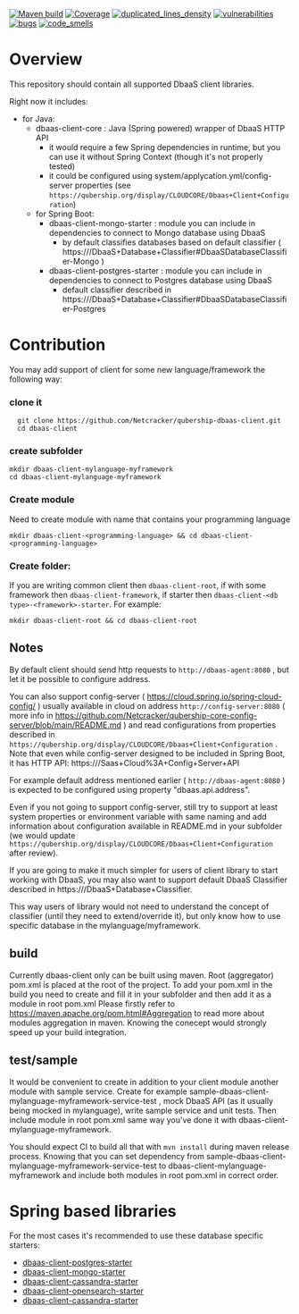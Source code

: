 [![Maven build](https://github.com/Netcracker/qubership-dbaas-client/actions/workflows/maven-build.yaml/badge.svg)](https://github.com/Netcracker/qubership-dbaas-client/actions/workflows/maven-build.yaml)
[![Coverage](https://sonarcloud.io/api/project_badges/measure?metric=coverage&project=Netcracker_qubership-dbaas-client)](https://sonarcloud.io/summary/overall?id=Netcracker_qubership-dbaas-client)
[![duplicated_lines_density](https://sonarcloud.io/api/project_badges/measure?metric=duplicated_lines_density&project=Netcracker_qubership-dbaas-client)](https://sonarcloud.io/summary/overall?id=Netcracker_qubership-dbaas-client)
[![vulnerabilities](https://sonarcloud.io/api/project_badges/measure?metric=vulnerabilities&project=Netcracker_qubership-dbaas-client)](https://sonarcloud.io/summary/overall?id=Netcracker_qubership-dbaas-client)
[![bugs](https://sonarcloud.io/api/project_badges/measure?metric=bugs&project=Netcracker_qubership-dbaas-client)](https://sonarcloud.io/summary/overall?id=Netcracker_qubership-dbaas-client)
[![code_smells](https://sonarcloud.io/api/project_badges/measure?metric=code_smells&project=Netcracker_qubership-dbaas-client)](https://sonarcloud.io/summary/overall?id=Netcracker_qubership-dbaas-client)

# Overview

This repository should contain all supported DbaaS client libraries. 

Right now it includes: 
 - for Java: 
   - dbaas-client-core : Java (Spring powered) wrapper of DbaaS HTTP API 
     - it would require a few Spring dependencies in runtime, but you can use it without Spring Context (though it's not properly tested)
     - it could be configured using system/applycation.yml/config-server properties (see `https://qubership.org/display/CLOUDCORE/Dbaas+Client+Configuration`)
   - for Spring Boot:
     - dbaas-client-mongo-starter : module you can include in dependencies to connect to Mongo database using DbaaS
         - by default classifies databases based on default classifier ( https://<github link todo>/DbaaS+Database+Classifier#DbaaSDatabaseClassifier-Mongo )
     - dbaas-client-postgres-starter : module you can include in dependencies to connect to Postgres database using DbaaS
         - default classifier described in https://<github link todo>/DbaaS+Database+Classifier#DbaaSDatabaseClassifier-Postgres

# Contribution

You may add support of client for some new language/framework the following way:

### clone it
``` 
  git clone https://github.com/Netcracker/qubership-dbaas-client.git 
  cd dbaas-client
```

### create subfolder
```
mkdir dbaas-client-mylanguage-myframework
cd dbaas-client-mylanguage-myframework
```

### Create module
Need to create module with name that contains your programming language
```
mkdir dbaas-client-<programming-language> && cd dbaas-client-<programming-language>
```

### Create folder: 
If you are writing common client then `dbaas-client-root`, if with some framework then `dbaas-client-framework`, if starter then `dbaas-client-<db type>-<framework>-starter`. For example:
```
mkdir dbaas-client-root && cd dbaas-client-root
```

## Notes 
By default client should send http requests to `http://dbaas-agent:8080` , but let it be possible to configure address. 

You can also support config-server ( https://cloud.spring.io/spring-cloud-config/ ) 
usually available in cloud on address `http://config-server:8080` ( more info in https://github.com/Netcracker/qubership-core-config-server/blob/main/README.md )
and read configurations from properties described in `https://qubership.org/display/CLOUDCORE/Dbaas+Client+Configuration` . 
Note that even while config-server designed to be included in Spring Boot, it has HTTP API: 
https://<github link todo>/Saas+Cloud%3A+Config+Server+API 

For example default address mentioned earlier ( `http://dbaas-agent:8080` ) is expected to be configured using property "dbaas.api.address".

Even if you not going to support config-server, still try to support at least system properties or environment variable with same naming 
and add information about configuration available in README.md in your subfolder (we would update `https://qubership.org/display/CLOUDCORE/Dbaas+Client+Configuration` after review).

If you are going to make it much simpler for users of client library to start working with DbaaS, you may also 
want to support default DbaaS Classifier described in https://<github link todo>/DbaaS+Database+Classifier.

This way users of library would not need to understand the concept of classifier (until they need to extend/override it),
but only know how to use specific database in the mylanguage/myframework. 


## build 
Currently dbaas-client only can be built using maven. Root (aggregator) pom.xml is placed at the root of the project. 
To add your pom.xml in the build you need to create and fill it in your subfolder and then add it as a module in root pom.xml
Please firstly refer to https://maven.apache.org/pom.html#Aggregation to read more about modules aggregation in maven. 
Knowing the conecept would strongly speed up your build integration.

## test/sample
It would be convenient to create in addition to your client module another module with sample service.
Create for example sample-dbaas-client-mylanguage-myframework-service-test , mock DbaaS API (as it usually being mocked in mylanguage), write sample service and unit tests. 
Then include module in root pom.xml same way you've done it with dbaas-client-mylanguage-myframework. 

You should expect CI to build all that with `mvn install` during maven release process. Knowing that you can set dependency from 
sample-dbaas-client-mylanguage-myframework-service-test to dbaas-client-mylanguage-myframework and include both modules in root pom.xml in correct order.

# Spring based libraries
For the most cases it's recommended to use these database specific starters:
* [dbaas-client-postgres-starter](./dbaas-client-java/dbaas-client-postgres-starter/README.md)
* [dbaas-client-mongo-starter](./dbaas-client-java/dbaas-client-mongo-starter/README.md)
* [dbaas-client-cassandra-starter](./dbaas-client-java/dbaas-client-cassandra-starter/README.md)
* [dbaas-client-opensearch-starter](./dbaas-client-java/dbaas-client-opensearch-starter/README.md)
* [dbaas-client-cassandra-starter](./dbaas-client-java/dbaas-client-cassandra-starter/README.md)
